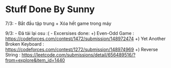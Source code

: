 # Stuff Done By Sunny

7/3:
    - Bắt đầu tập trung + Xóa hết game trong máy

9/3:
    - Đã tải lại osu :(
    - Excersises done:
        +) Even-Odd Game : https://codeforces.com/contest/1472/submission/148972474
        +) Yet Another Broken Keyboard : https://codeforces.com/contest/1272/submission/148974969
        +) Reverse String : https://leetcode.com/submissions/detail/656489516/?from=explore&item_id=1440